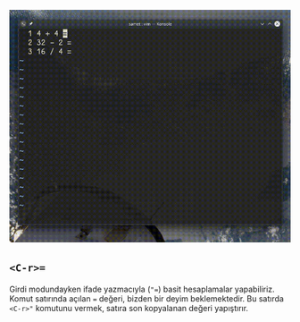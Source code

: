 ![](42.gif)

## `<C-r>=`

Girdi modundayken ifade yazmacıyla (`"=`) basit hesaplamalar yapabiliriz.
Komut satırında açılan `=` değeri, bizden bir deyim beklemektedir. Bu satırda `<C-r>"` komutunu vermek, satıra son kopyalanan değeri yapıştırır.
